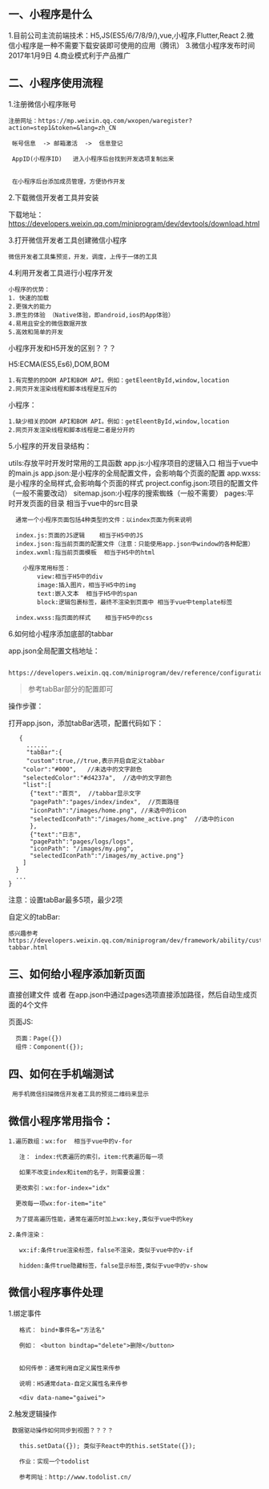 ## 一、小程序是什么

  1.目前公司主流前端技术：H5,JS(ES5/6/7/8/9/),vue,小程序,Flutter,React
  2.微信小程序是一种不需要下载安装即可使用的应用（腾讯）
  3.微信小程序发布时间2017年1月9日
  4.商业模式利于产品推广


## 二、小程序使用流程

  1.注册微信小程序账号

    注册网址：https://mp.weixin.qq.com/wxopen/waregister?action=step1&token=&lang=zh_CN

     帐号信息  -> 邮箱激活  ->  信息登记

     AppID(小程序ID)	进入小程序后台找到开发选项复制出来


     在小程序后台添加成员管理，方便协作开发

2.下载微信开发者工具并安装

  下载地址：https://developers.weixin.qq.com/miniprogram/dev/devtools/download.html

3.打开微信开发者工具创建微信小程序

    微信开发者工具集预览，开发，调度，上传于一体的工具
 

4.利用开发者工具进行小程序开发 

    

    小程序的优势：
    1. 快速的加载
    2.更强大的能力
    3.原生的体验 （Native体验，即android,ios的App体验）
    4.易用且安全的微信数据开放
    5.高效和简单的开发

小程序开发和H5开发的区别？？？

  H5:ECMA(ES5,Es6),DOM,BOM

    1.有完整的的DOM API和BOM API。例如：getEleentById,window,location
    2.​网页开发渲染线程和脚本线程是互斥的
  小程序：
  
    1.缺少相关的DOM API和BOM API。例如：getEleentById,window,location
    2.​网页开发渲染线程和脚本线程是二者是分开的

5.小程序的开发目录结构：

   utils:存放平时开发时常用的工具函数
   app.js:小程序项目的逻辑入口  相当于vue中的main.js
   app.json:是小程序的全局配置文件，会影响每个页面的配置
   app.wxss:是小程序的全局样式,会影响每个页面的样式
   project.config.json:项目的配置文件（一般不需要改动）
   sitemap.json:小程序的搜索蜘蛛（一般不需要）
   pages:平时开发页面的目录  相当于vue中的src目录

      通常一个小程序页面包括4种类型的文件：以index页面为例来说明
 
      index.js:页面的JS逻辑    相当于H5中的JS
      index.json:指当前页面的配置文件（注意：只能使用app.json中window的各种配置）
      index.wxml:指当前页面模板  相当于H5中的html

        小程序常用标签：
            view:相当于H5中的div
            image:插入图片，相当于H5中的img
            text:嵌入文本  相当于H5中的span
            block:逻辑包裹标签，最终不渲染到页面中 相当于vue中template标签

      index.wxss:指页面的样式    相当于H5中的css

 6.如何给小程序添加底部的tabbar

app.json全局配置文档地址：
```
    https://developers.weixin.qq.com/miniprogram/dev/reference/configuration/app.html#tabBar
```
> 参考tabBar部分的配置即可

  操作步骤：

   打开app.json，添加tabBar选项，配置代码如下：
```
   {
     ......
     "tabBar":{
     "custom":true,//true,表示开启自定义tabbar
    "color":"#000",   //未选中的文字颜色
    "selectedColor":"#d4237a",  //选中的文字颜色
    "list":[
      {"text":"首页",  //tabbar显示文字
      "pagePath":"pages/index/index",  //页面路径
      "iconPath":"/images/home.png", //未选中的icon
      "selectedIconPath":"/images/home_active.png"  //选中的icon
      },
      {"text":"日志",
      "pagePath":"pages/logs/logs",
      "iconPath": "/images/my.png",
      "selectedIconPath":"/images/my_active.png"}
    ]
  }
  ...
}

```

  注意：设置tabBar最多5项，最少2项

  自定义的tabBar:
  
    感兴趣参考https://developers.weixin.qq.com/miniprogram/dev/framework/ability/custom-tabbar.html



## 三、如何给小程序添加新页面

   直接创建文件
   或者
   在app.json中通过pages选项直接添加路径，然后自动生成页面的4个文件


   页面JS:

      页面：Page({})
      组件：Component({});


## 四、如何在手机端测试
    
     用手机微信扫描微信开发者工具的预览二维码来显示


## 微信小程序常用指令：


    1.遍历数组：wx:for  相当于vue中的v-for

       注： index:代表遍历的索引，item:代表遍历每一项

       如果不改变index和item的名子，则需要设置：

      更改索引：wx:for-index="idx"

      更改每一项wx:for-item="ite"

      为了提高遍历性能，通常在遍历时加上wx:key,类似于vue中的key

    2.条件渲染：

       wx:if:条件true渲染标签，false不渲染，类似于vue中的v-if

       hidden:条件true隐藏标签，false显示标签,类似于vue中的v-show

  ## 微信小程序事件处理

1.绑定事件

       格式： bind+事件名="方法名"

       例如： <button bindtap="delete">删除</button>


       如何传参：通常利用自定义属性来传参

       说明：H5通常data-自定义属性名来传参

       <div data-name="gaiwei">

2.触发逻辑操作

     数据驱动操作如何同步到视图？？？？

       this.setData({}); 类似于React中的this.setState({});

       作业：实现一个todolist

       参考网址：http://www.todolist.cn/

          

     

    







          


      

   




  